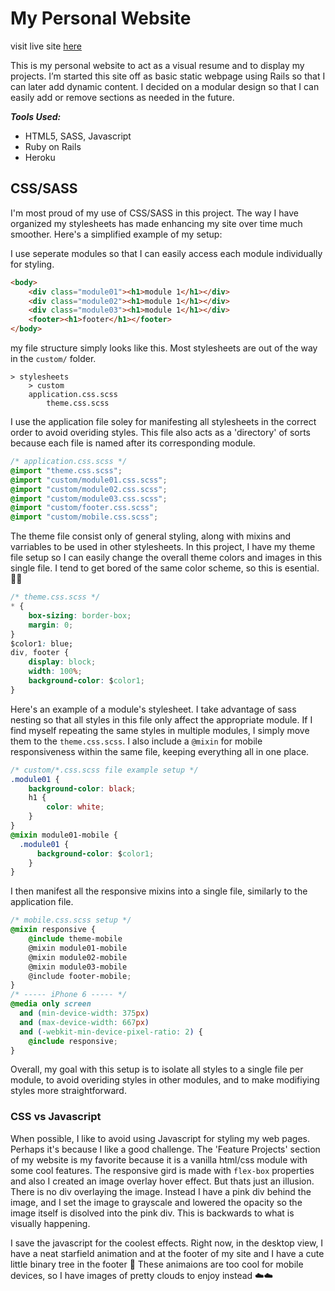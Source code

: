 # My Personal Website

visit live site [here](http://melissamartinez.me)

This is my personal website to act as a visual resume and to display my projects. I’m started this site off as basic static webpage using Rails so that I can later add dynamic content. I decided on a modular design so that I can easily add or remove sections as needed in the future.   

***Tools Used:***
-	HTML5, SASS, Javascript
-	Ruby on Rails
-	Heroku



## CSS/SASS

I'm most proud of my use of CSS/SASS in this project. The way I have organized my stylesheets has made enhancing my site over time much smoother. Here's a simplified example of my setup:

 I use seperate modules so that I can easily access each module individually for styling.
```html
<body>
	<div class="module01"><h1>module 1</h1></div>
	<div class="module02"><h1>module 1</h1></div>
	<div class="module03"><h1>module 1</h1></div>
	<footer><h1>footer</h1></footer>
</body>
```

my file structure simply looks like this. Most stylesheets are out of the way in the `custom/` folder.
```
> stylesheets
	> custom
	application.css.scss
    	theme.css.scss
```


I use the application file soley for manifesting all stylesheets in the correct order to avoid overiding styles. This file also acts as a 'directory' of sorts because each file is named after its corresponding module.  
```css
/* application.css.scss */
@import "theme.css.scss";
@import "custom/module01.css.scss";
@import "custom/module02.css.scss";
@import "custom/module03.css.scss";
@import "custom/footer.css.scss";
@import "custom/mobile.css.scss";
```

The theme file consist only of general styling, along with mixins and varriables to be used in other stylesheets. In this project, I have my theme file setup so I can easily change the overall theme colors and images in this single file. I tend to get bored of the same color scheme, so this is esential. 🤷🏻‍
```css
/* theme.css.scss */
* {
	box-sizing: border-box;
	margin: 0;
}
$color1: blue;
div, footer {
    display: block;
    width: 100%;
    background-color: $color1;
}
```

Here's an example of a module's stylesheet. I take advantage of sass nesting so that all styles in this file only affect the appropriate module. If I find myself repeating the same styles in multiple modules, I simply move them to the `theme.css.scss`. I also include a `@mixin` for mobile responsiveness within the same file, keeping everything all in one place.

```css
/* custom/*.css.scss file example setup */
.module01 {
    background-color: black;
    h1 {
    	color: white;
    }
}
@mixin module01-mobile {
  .module01 {
      background-color: $color1;
    }    
}
```

I then manifest all the responsive mixins into a single file, similarly to the application file.  
```css
/* mobile.css.scss setup */
@mixin responsive {
    @include theme-mobile
    @mixin module01-mobile
    @mixin module02-mobile
    @mixin module03-mobile
    @include footer-mobile;
}
/* ----- iPhone 6 ----- */
@media only screen
  and (min-device-width: 375px)
  and (max-device-width: 667px)
  and (-webkit-min-device-pixel-ratio: 2) {
    @include responsive;
}

```
Overall, my goal with this setup is to isolate all styles to a single file per module, to avoid overiding styles in other modules, and to make modifiying styles more straightforward.   

### CSS vs Javascript
When possible, I like to avoid using Javascript for styling my web pages. Perhaps it's because I like a good challenge. The 'Feature Projects' section of my website is my favorite because it is a vanilla html/css module with some cool features. The responsive gird is made with `flex-box` properties and also I created an image overlay hover effect. But thats just an illusion. There is no div overlaying the image. Instead I have a pink div behind the image, and I set the image to grayscale and lowered the opacity so the image itself is disolved into the pink div. This is backwards to what is visually happening.

I save the javascript for the coolest effects. Right now, in the desktop view, I have a neat starfield animation and at the footer of my site and I have a cute little binary tree in the footer 🌲 These animaions are too cool for mobile devices, so I have images of pretty clouds to enjoy instead ☁️☁️  
